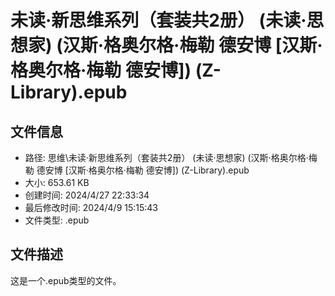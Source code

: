 ﻿# 未读·新思维系列（套装共2册） (未读·思想家) (汉斯·格奥尔格·梅勒  德安博 [汉斯·格奥尔格·梅勒  德安博]) (Z-Library).epub

## 文件信息
- 路径: 思维\未读·新思维系列（套装共2册） (未读·思想家) (汉斯·格奥尔格·梅勒  德安博 [汉斯·格奥尔格·梅勒  德安博]) (Z-Library).epub
- 大小: 653.61 KB
- 创建时间: 2024/4/27 22:33:34
- 最后修改时间: 2024/4/9 15:15:43
- 文件类型: .epub

## 文件描述
这是一个.epub类型的文件。

